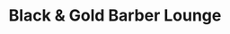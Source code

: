 ---
title: "Black & Gold Barber Lounge"
url: /daly-city/black-and-gold-barber-lounge/
shop: hairdresser
---